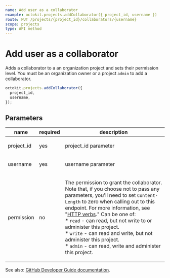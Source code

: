 ```yaml
---
name: Add user as a collaborator
example: octokit.projects.addCollaborator({ project_id, username })
route: PUT /projects/{project_id}/collaborators/{username}
scope: projects
type: API method
---
```


# Add user as a collaborator

Adds a collaborator to a an organization project and sets their permission level. You must be an organization owner or a project `admin` to add a collaborator.

```js
octokit.projects.addCollaborator({
  project_id,
  username,
});
```

## Parameters

<table>
  <thead>
    <tr>
      <th>name</th>
      <th>required</th>
      <th>description</th>
    </tr>
  </thead>
  <tbody>
    <tr><td>project_id</td><td>yes</td><td>

project_id parameter

</td></tr>
<tr><td>username</td><td>yes</td><td>

username parameter

</td></tr>
<tr><td>permission</td><td>no</td><td>

The permission to grant the collaborator. Note that, if you choose not to pass any parameters, you'll need to set `Content-Length` to zero when calling out to this endpoint. For more information, see "[HTTP verbs](https://developer.github.com/v3/#http-verbs)." Can be one of:  
\* `read` - can read, but not write to or administer this project.  
\* `write` - can read and write, but not administer this project.  
\* `admin` - can read, write and administer this project.

</td></tr>
  </tbody>
</table>

See also: [GitHub Developer Guide documentation](https://developer.github.com/v3/projects/collaborators/#add-user-as-a-collaborator).
